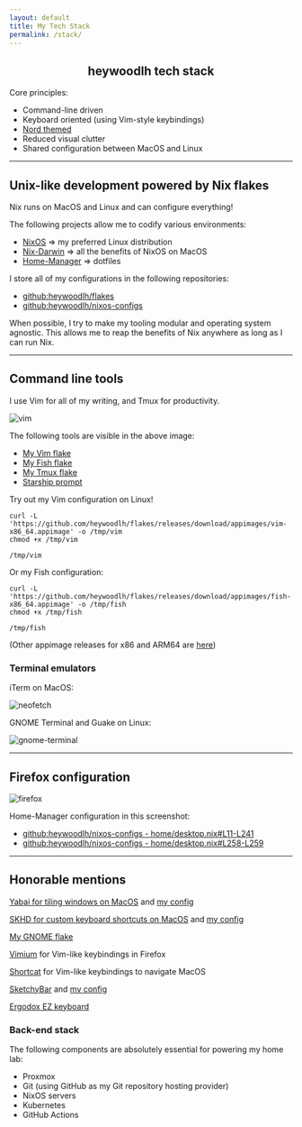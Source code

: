 ```yaml
---
layout: default
title: My Tech Stack
permalink: /stack/
---
```


<center><h2>heywoodlh tech stack</h2></center>

Core principles:
- Command-line driven
- Keyboard oriented (using Vim-style keybindings)
- [Nord themed](https://www.nordtheme.com/)
- Reduced visual clutter
- Shared configuration between MacOS and Linux

---

## Unix-like development powered by Nix flakes

Nix runs on MacOS and Linux and can configure everything!

The following projects allow me to codify various environments:
- [NixOS](https://nixos.org/) => my preferred Linux distribution
- [Nix-Darwin](https://github.com/LNL7/nix-darwin) => all the benefits of NixOS on MacOS
- [Home-Manager](https://github.com/nix-community/home-manager) => dotfiles

I store all of my configurations in the following repositories:
- [github:heywoodlh/flakes](https://github.com/heywoodlh/flakes)
- [github:heywoodlh/nixos-configs](https://github.com/heywoodlh/nixos-configs)

When possible, I try to make my tooling modular and operating system agnostic. This allows me to reap the benefits of Nix anywhere as long as I can run Nix.

---

## Command line tools

I use Vim for all of my writing, and Tmux for productivity.

![vim](../images/vim.png "vim")

The following tools are visible in the above image:
- [My Vim flake](https://github.com/heywoodlh/flakes/tree/66d5fb1b89f9c163d96ff8ca5ee2e737f92b0429/vim)
- [My Fish flake](https://github.com/heywoodlh/flakes/tree/66d5fb1b89f9c163d96ff8ca5ee2e737f92b0429/fish)
- [My Tmux flake](https://github.com/heywoodlh/flakes/tree/66d5fb1b89f9c163d96ff8ca5ee2e737f92b0429/tmux)
- [Starship prompt](https://starship.rs/)

Try out my Vim configuration on Linux!

```
curl -L 'https://github.com/heywoodlh/flakes/releases/download/appimages/vim-x86_64.appimage' -o /tmp/vim
chmod +x /tmp/vim

/tmp/vim
```

Or my Fish configuration:

```
curl -L 'https://github.com/heywoodlh/flakes/releases/download/appimages/fish-x86_64.appimage' -o /tmp/fish
chmod +x /tmp/fish

/tmp/fish
```

(Other appimage releases for x86 and ARM64 are [here](https://github.com/heywoodlh/flakes/releases/tag/appimages))

### Terminal emulators

iTerm on MacOS:

![neofetch](../images/macos-neofetch.png)

GNOME Terminal and Guake on Linux:

![gnome-terminal](../images/gnome-terminal.png "gnome-terminal on nixos")

---

## Firefox configuration

![firefox](../images/macos-firefox.png)

Home-Manager configuration in this screenshot:
- [github:heywoodlh/nixos-configs - home/desktop.nix#L11-L241](https://github.com/heywoodlh/nixos-configs/blob/a8f96221ae02a9da1d8559063a9cd4118d662134/home/desktop.nix#L11-L241)
- [github:heywoodlh/nixos-configs - home/desktop.nix#L258-L259](https://github.com/heywoodlh/nixos-configs/blob/a8f96221ae02a9da1d8559063a9cd4118d662134/home/desktop.nix#L258-L259)

---

## Honorable mentions

[Yabai for tiling windows on MacOS](https://github.com/koekeishiya/yabai) and [my config](https://github.com/heywoodlh/nixos-configs/blob/a8f96221ae02a9da1d8559063a9cd4118d662134/darwin/roles/yabai.nix#L32-L92)

[SKHD for custom keyboard shortcuts on MacOS](https://github.com/koekeishiya/skhd) and [my config](https://github.com/heywoodlh/nixos-configs/blob/a8f96221ae02a9da1d8559063a9cd4118d662134/darwin/roles/yabai.nix#L94-L237)

[My GNOME flake](https://github.com/heywoodlh/flakes/tree/main/gnome)

[Vimium](https://vimium.github.io/) for Vim-like keybindings in Firefox

[Shortcat](https://shortcat.app/) for Vim-like keybindings to navigate MacOS

[SketchyBar](https://github.com/FelixKratz/SketchyBar) and [my config](https://github.com/heywoodlh/nixos-configs/blob/a8f96221ae02a9da1d8559063a9cd4118d662134/darwin/roles/sketchybar.nix)


[Ergodox EZ keyboard](https://ergodox-ez.com/)

### Back-end stack

The following components are absolutely essential for powering my home lab:
- Proxmox
- Git (using GitHub as my Git repository hosting provider)
- NixOS servers
- Kubernetes
- GitHub Actions
